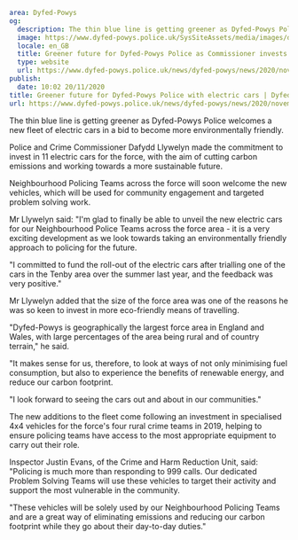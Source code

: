 ```yaml
area: Dyfed-Powys
og:
  description: The thin blue line is getting greener as Dyfed-Powys Police welcomes a new fleet of electric cars in a bid to become more environmentally friendly.
  image: https://www.dyfed-powys.police.uk/SysSiteAssets/media/images/dyfed-powys/news/eventsdaysgeneral-news/pcc-dafydd-llywelyn-with-electric-cars.jpeg?crop=(0,645,6000,3803)&amp;w=600&amp;h=300&amp;scale=both
  locale: en_GB
  title: Greener future for Dyfed-Powys Police as Commissioner invests in electric cars
  type: website
  url: https://www.dyfed-powys.police.uk/news/dyfed-powys/news/2020/november-2020/greener-future-for-police-as-dyfed-powys-pcc-invests-in-electric-cars/
publish:
  date: 10:02 20/11/2020
title: Greener future for Dyfed-Powys Police with electric cars | Dyfed-Powys Police
url: https://www.dyfed-powys.police.uk/news/dyfed-powys/news/2020/november-2020/greener-future-for-police-as-dyfed-powys-pcc-invests-in-electric-cars/
```

The thin blue line is getting greener as Dyfed-Powys Police welcomes a new fleet of electric cars in a bid to become more environmentally friendly.

Police and Crime Commissioner Dafydd Llywelyn made the commitment to invest in 11 electric cars for the force, with the aim of cutting carbon emissions and working towards a more sustainable future.

Neighbourhood Policing Teams across the force will soon welcome the new vehicles, which will be used for community engagement and targeted problem solving work.

Mr Llywelyn said: "I'm glad to finally be able to unveil the new electric cars for our Neighbourhood Police Teams across the force area - it is a very exciting development as we look towards taking an environmentally friendly approach to policing for the future.

"I committed to fund the roll-out of the electric cars after trialling one of the cars in the Tenby area over the summer last year, and the feedback was very positive."

Mr Llywelyn added that the size of the force area was one of the reasons he was so keen to invest in more eco-friendly means of travelling.

"Dyfed-Powys is geographically the largest force area in England and Wales, with large percentages of the area being rural and of country terrain," he said.

"It makes sense for us, therefore, to look at ways of not only minimising fuel consumption, but also to experience the benefits of renewable energy, and reduce our carbon footprint.

"I look forward to seeing the cars out and about in our communities."

The new additions to the fleet come following an investment in specialised 4x4 vehicles for the force's four rural crime teams in 2019, helping to ensure policing teams have access to the most appropriate equipment to carry out their role.

Inspector Justin Evans, of the Crime and Harm Reduction Unit, said: "Policing is much more than responding to 999 calls. Our dedicated Problem Solving Teams will use these vehicles to target their activity and support the most vulnerable in the community.

"These vehicles will be solely used by our Neighbourhood Policing Teams and are a great way of eliminating emissions and reducing our carbon footprint while they go about their day-to-day duties."
